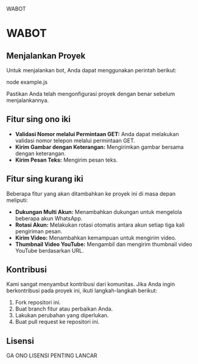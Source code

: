   WABOT

WABOT
=====

Menjalankan Proyek
------------------

Untuk menjalankan bot, Anda dapat menggunakan perintah berikut:

node example.js

Pastikan Anda telah mengonfigurasi proyek dengan benar sebelum menjalankannya.

Fitur sing ono iki
-----

*   **Validasi Nomor melalui Permintaan GET:** Anda dapat melakukan validasi nomor telepon melalui permintaan GET.
*   **Kirim Gambar dengan Keterangan:** Mengirimkan gambar bersama dengan keterangan.
*   **Kirim Pesan Teks:** Mengirim pesan teks.

Fitur sing kurang iki
---------------------

Beberapa fitur yang akan ditambahkan ke proyek ini di masa depan meliputi:

*   **Dukungan Multi Akun:** Menambahkan dukungan untuk mengelola beberapa akun WhatsApp.
*   **Rotasi Akun:** Melakukan rotasi otomatis antara akun setiap tiga kali pengiriman pesan.
*   **Kirim Video:** Menambahkan kemampuan untuk mengirim video.
*   **Thumbnail Video YouTube:** Mengambil dan mengirim thumbnail video YouTube berdasarkan URL.

Kontribusi
----------

Kami sangat menyambut kontribusi dari komunitas. Jika Anda ingin berkontribusi pada proyek ini, ikuti langkah-langkah berikut:

1.  Fork repositori ini.
2.  Buat branch fitur atau perbaikan Anda.
3.  Lakukan perubahan yang diperlukan.
4.  Buat pull request ke repositori ini.

Lisensi
-------

GA ONO LISENSI PENTING LANCAR
